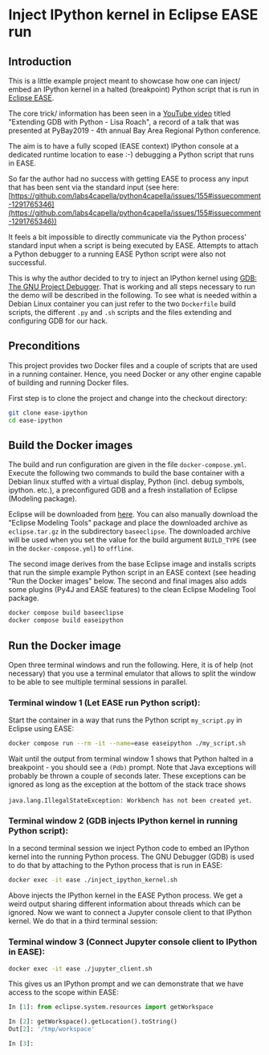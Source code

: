 # Inject IPython kernel in Eclipse EASE run

## Introduction

This is a little example project meant to showcase how one can inject/ embed
an IPython kernel in a halted (breakpoint) Python script that is run in
[Eclipse EASE](https://www.eclipse.org/ease/).

The core trick/ information has been seen in a
[YouTube video](https://www.youtube.com/watch?v=xt9v5t4_zvE) titled
"Extending GDB with Python - Lisa Roach", a record of a talk that was
presented at PyBay2019 - 4th annual Bay Area Regional Python conference.

The aim is to have a fully scoped (EASE context) IPython console at a dedicated
runtime location to ease :-) debugging a Python script that runs in EASE.

So far the author had no success with getting EASE to process any input that
has been sent via the standard input
(see here: [https://github.com/labs4capella/python4capella/issues/155#issuecomment-1291765346](https://github.com/labs4capella/python4capella/issues/155#issuecomment-1291765346))

It feels a bit impossible to directly communicate via the Python process'
standard input when a script is being executed by EASE. Attempts to attach a
Python debugger to a running EASE Python script were also not successful.

This is why the author decided to try to inject an IPython kernel using
[GDB: The GNU Project Debugger](https://www.sourceware.org/gdb/). That is
working and all steps necessary to run the demo will be described in the
following.
To see what is needed within a Debian Linux container you can just refer to the
two `Dockerfile` build scripts, the different `.py` and `.sh` scripts and the
files extending and configuring GDB for our hack.

## Preconditions

This project provides two Docker files and a couple of scripts that are used
in a running container. Hence, you need Docker or any other engine capable of
building and running Docker files.

First step is to clone the project and change into the checkout directory:

```bash
git clone ease-ipython
cd ease-ipython
```

## Build the Docker images

The build and run configuration are given in the file `docker-compose.yml`.
Execute the following two commands to build the base container with a Debian
linux stuffed with a virtual display, Python (incl. debug symbols, ipython.
etc.), a preconfigured GDB and a fresh installation of Eclipse (Modeling
package).

Eclipse will be downloaded from [here](https://www.eclipse.org/downloads/packages). You can also manually download the "Eclipse Modeling Tools" package and
place the downloaded archive as `eclipse.tar.gz` in the subdirectory
`baseeclipse`. The downloaded archive will be used when you set the value for
the build argument `BUILD_TYPE` (see in the `docker-compose.yml`) to `offline`.

The second image derives from the base Eclipse image and installs scripts that
run the simple example Python script in an EASE context (see heading
"Run the Docker images" below. The second and final images also adds some
plugins (Py4J and EASE features) to the clean Eclipse Modeling Tool package.

```bash
docker compose build baseeclipse
docker compose build easeipython
```

## Run the Docker image

Open three terminal windows and run the following. Here, it is of help (not
necessary) that you use a terminal emulator that allows to split the window
to be able to see multiple terminal sessions in parallel.

### Terminal window 1 (Let EASE run Python script):

Start the container in a way that runs the Python script `my_script.py` in
Eclipse using EASE:

```bash
docker compose run --rm -it --name=ease easeipython ./my_script.sh
```

Wait until the output from terminal window 1 shows that Python halted in a
breakpoint - you should see a `(Pdb)` prompt. Note that Java exceptions will
probably be thrown a couple of seconds later. These exceptions can be ignored
as long as the exception at the bottom of the stack trace shows

`java.lang.IllegalStateException: Workbench has not been created yet`.

### Terminal window 2 (GDB injects IPython kernel in running Python script):

In a second terminal session we inject Python code to embed an IPython kernel
into the running Python process.
The GNU Debugger (GDB) is used to do that by attaching to the Python process
that is run in EASE:

```bash
docker exec -it ease ./inject_ipython_kernel.sh
```

Above injects the IPython kernel in the EASE Python process. We get a weird
output sharing different information about threads which can be ignored.
Now we want to connect a Jupyter console client to that IPython kernel.
We do that in a third terminal session:

### Terminal window 3 (Connect Jupyter console client to IPython in EASE):

```bash
docker exec -it ease ./jupyter_client.sh
```

This gives us an IPython prompt and we can demonstrate that we have access to
the scope within EASE:

```python
In [1]: from eclipse.system.resources import getWorkspace

In [2]: getWorkspace().getLocation().toString()
Out[2]: '/tmp/workspace'

In [3]:
```

